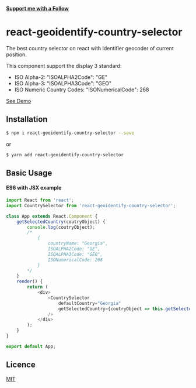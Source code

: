 [**Support me with a Follow**](https://github.com/RomanBON/followers)

# react-geoidentify-country-selector
The best country selector on react with Identifier geocoder of current position.

This component support the display 3 standard:
* ISO Alpha-2:               "ISOALPHA2Code": "GE"
* ISO Alpha-3:               "ISOALPHA3Code": "GEO"
* ISO Numeric Country Codes: "ISONumericalCode": 268

[See Demo](https://romanbon.github.io/react-geoidentify-country-selector.github.io/)

## Installation
```bash
$ npm i react-geoidentify-country-selector --save
```
or
```bash
$ yarn add react-geoidentify-country-selector
```
## Basic Usage

#### ES6 with JSX example
```javascript
import React from 'react';
import CountrySelector from 'react-geoidentify-country-selector';

class App extends React.Component {
    getSelectedCountry(coutryObject) {
        console.log(coutryObject);
        /*
            {
                countryName: "Georgia",
                ISOALPHA2Code: "GE",
                ISOALPHA3Code: "GEO",
                ISONumericalCode: 268
            }
        */
    }
    render() {
        return (
            <div>
                <CountrySelector
                    defaultCountry="Georgia"
                    getSelectedCountry={coutryObject => this.getSelectedCountry(coutryObject)}
                />
            </div>
        );
    }
}

export default App;
```

## Licence
[MIT](https://github.com/RomanBON/react-geoidentify-country-selector/blob/master/LICENSE.md)
